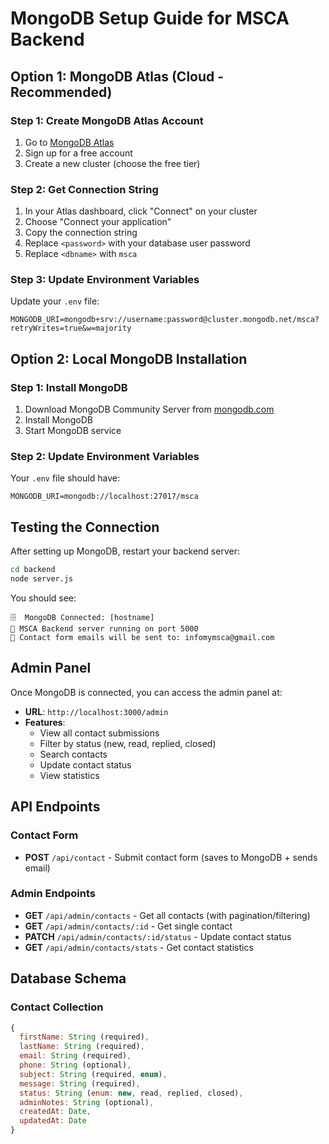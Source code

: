 # MongoDB Setup Guide for MSCA Backend

## Option 1: MongoDB Atlas (Cloud - Recommended)

### Step 1: Create MongoDB Atlas Account
1. Go to [MongoDB Atlas](https://www.mongodb.com/atlas)
2. Sign up for a free account
3. Create a new cluster (choose the free tier)

### Step 2: Get Connection String
1. In your Atlas dashboard, click "Connect" on your cluster
2. Choose "Connect your application"
3. Copy the connection string
4. Replace `<password>` with your database user password
5. Replace `<dbname>` with `msca`

### Step 3: Update Environment Variables
Update your `.env` file:
```env
MONGODB_URI=mongodb+srv://username:password@cluster.mongodb.net/msca?retryWrites=true&w=majority
```

## Option 2: Local MongoDB Installation

### Step 1: Install MongoDB
1. Download MongoDB Community Server from [mongodb.com](https://www.mongodb.com/try/download/community)
2. Install MongoDB
3. Start MongoDB service

### Step 2: Update Environment Variables
Your `.env` file should have:
```env
MONGODB_URI=mongodb://localhost:27017/msca
```

## Testing the Connection

After setting up MongoDB, restart your backend server:
```bash
cd backend
node server.js
```

You should see:
```
🗄️  MongoDB Connected: [hostname]
🚀 MSCA Backend server running on port 5000
📧 Contact form emails will be sent to: infomymsca@gmail.com
```

## Admin Panel

Once MongoDB is connected, you can access the admin panel at:
- **URL**: `http://localhost:3000/admin`
- **Features**:
  - View all contact submissions
  - Filter by status (new, read, replied, closed)
  - Search contacts
  - Update contact status
  - View statistics

## API Endpoints

### Contact Form
- **POST** `/api/contact` - Submit contact form (saves to MongoDB + sends email)

### Admin Endpoints
- **GET** `/api/admin/contacts` - Get all contacts (with pagination/filtering)
- **GET** `/api/admin/contacts/:id` - Get single contact
- **PATCH** `/api/admin/contacts/:id/status` - Update contact status
- **GET** `/api/admin/contacts/stats` - Get contact statistics

## Database Schema

### Contact Collection
```javascript
{
  firstName: String (required),
  lastName: String (required),
  email: String (required),
  phone: String (optional),
  subject: String (required, enum),
  message: String (required),
  status: String (enum: new, read, replied, closed),
  adminNotes: String (optional),
  createdAt: Date,
  updatedAt: Date
}
```

